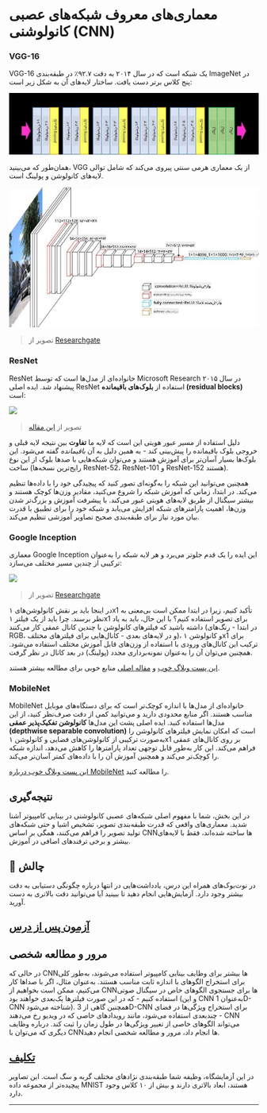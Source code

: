 <!--
CO_OP_TRANSLATOR_METADATA:
{
  "original_hash": "53faab85adfcebd8c10bcd71dc2fa557",
  "translation_date": "2025-09-23T12:27:18+00:00",
  "source_file": "lessons/4-ComputerVision/07-ConvNets/CNN_Architectures.md",
  "language_code": "fa"
}
-->
# معماری‌های معروف شبکه‌های عصبی کانولوشنی (CNN)

### VGG-16

VGG-16 یک شبکه است که در سال ۲۰۱۴ به دقت ۹۲.۷٪ در طبقه‌بندی ImageNet در پنج کلاس برتر دست یافت. ساختار لایه‌های آن به شکل زیر است:

![لایه‌های ImageNet](../../../../../translated_images/vgg-16-arch1.d901a5583b3a51baeaab3e768567d921e5d54befa46e1e642616c5458c934028.fa.jpg)

همان‌طور که می‌بینید، VGG از یک معماری هرمی سنتی پیروی می‌کند که شامل توالی لایه‌های کانولوشن و پولینگ است.

![هرم ImageNet](../../../../../translated_images/vgg-16-arch.64ff2137f50dd49fdaa786e3f3a975b3f22615efd13efb19c5d22f12e01451a1.fa.jpg)

> تصویر از [Researchgate](https://www.researchgate.net/figure/Vgg16-model-structure-To-get-the-VGG-NIN-model-we-replace-the-2-nd-4-th-6-th-7-th_fig2_335194493)

### ResNet

ResNet خانواده‌ای از مدل‌ها است که توسط Microsoft Research در سال ۲۰۱۵ پیشنهاد شد. ایده اصلی ResNet استفاده از **بلوک‌های باقیمانده (residual blocks)** است:

<img src="images/resnet-block.png" width="300"/>

> تصویر از [این مقاله](https://arxiv.org/pdf/1512.03385.pdf)

دلیل استفاده از مسیر عبور هویتی این است که لایه ما **تفاوت** بین نتیجه لایه قبلی و خروجی بلوک باقیمانده را پیش‌بینی کند - به همین دلیل به آن *باقیمانده* گفته می‌شود. این بلوک‌ها بسیار آسان‌تر برای آموزش هستند و می‌توان شبکه‌هایی با صدها بلوک از این نوع ساخت (رایج‌ترین نسخه‌ها ResNet-52، ResNet-101 و ResNet-152 هستند).

همچنین می‌توانید این شبکه را به‌گونه‌ای تصور کنید که پیچیدگی خود را با داده‌ها تنظیم می‌کند. در ابتدا، زمانی که آموزش شبکه را شروع می‌کنید، مقادیر وزن‌ها کوچک هستند و بیشتر سیگنال از طریق لایه‌های هویتی عبور می‌کند. با پیشرفت آموزش و بزرگ‌تر شدن وزن‌ها، اهمیت پارامترهای شبکه افزایش می‌یابد و شبکه خود را برای تطبیق با قدرت بیان مورد نیاز برای طبقه‌بندی صحیح تصاویر آموزشی تنظیم می‌کند.

### Google Inception

معماری Google Inception این ایده را یک قدم جلوتر می‌برد و هر لایه شبکه را به‌عنوان ترکیبی از چندین مسیر مختلف می‌سازد:

<img src="images/inception.png" width="400"/>

> تصویر از [Researchgate](https://www.researchgate.net/figure/Inception-module-with-dimension-reductions-left-and-schema-for-Inception-ResNet-v1_fig2_355547454)

در اینجا باید بر نقش کانولوشن‌های ۱x1 تأکید کنیم، زیرا در ابتدا ممکن است بی‌معنی به نظر برسند. چرا باید از یک فیلتر ۱x1 برای تصویر استفاده کنیم؟ با این حال، باید به یاد داشته باشید که فیلترهای کانولوشن با چندین کانال عمقی کار می‌کنند (در ابتدا - رنگ‌های RGB، و در لایه‌های بعدی - کانال‌هایی برای فیلترهای مختلف)، و کانولوشن ۱x1 برای ترکیب این کانال‌های ورودی با استفاده از وزن‌های قابل آموزش مختلف استفاده می‌شود. همچنین می‌توان آن را به‌عنوان نمونه‌برداری مجدد (پولینگ) در بعد کانال در نظر گرفت.

[این پست وبلاگ خوب](https://medium.com/analytics-vidhya/talented-mr-1x1-comprehensive-look-at-1x1-convolution-in-deep-learning-f6b355825578) و [مقاله اصلی](https://arxiv.org/pdf/1312.4400.pdf) منابع خوبی برای مطالعه بیشتر هستند.

### MobileNet

MobileNet خانواده‌ای از مدل‌ها با اندازه کوچک‌تر است که برای دستگاه‌های موبایل مناسب هستند. اگر منابع محدودی دارید و می‌توانید کمی از دقت صرف‌نظر کنید، از این مدل‌ها استفاده کنید. ایده اصلی پشت این مدل‌ها **کانولوشن تفکیک‌پذیر عمقی (depthwise separable convolution)** است که امکان نمایش فیلترهای کانولوشن را به‌صورت ترکیبی از کانولوشن‌های فضایی و کانولوشن ۱x1 بر روی کانال‌های عمقی فراهم می‌کند. این کار به‌طور قابل توجهی تعداد پارامترها را کاهش می‌دهد، اندازه شبکه را کوچک‌تر می‌کند و همچنین آموزش آن را با داده‌های کمتر آسان‌تر می‌کند.

[این پست وبلاگ خوب درباره MobileNet](https://medium.com/analytics-vidhya/image-classification-with-mobilenet-cc6fbb2cd470) را مطالعه کنید.

## نتیجه‌گیری

در این بخش، شما با مفهوم اصلی شبکه‌های عصبی کانولوشنی در بینایی کامپیوتر آشنا شدید. معماری‌های واقعی که قدرت طبقه‌بندی تصویر، تشخیص اشیا و حتی شبکه‌های تولید تصویر را فراهم می‌کنند، همگی بر اساس CNN‌ها ساخته شده‌اند، فقط با لایه‌های بیشتر و برخی ترفندهای اضافی در آموزش.

## 🚀 چالش

در نوت‌بوک‌های همراه این درس، یادداشت‌هایی در انتها درباره چگونگی دستیابی به دقت بیشتر وجود دارد. آزمایش‌هایی انجام دهید تا ببینید آیا می‌توانید دقت بالاتری به دست آورید.

## [آزمون پس از درس](https://ff-quizzes.netlify.app/en/ai/quiz/14)

## مرور و مطالعه شخصی

در حالی که CNN‌ها بیشتر برای وظایف بینایی کامپیوتر استفاده می‌شوند، به‌طور کلی برای استخراج الگوهای با اندازه ثابت مناسب هستند. به‌عنوان مثال، اگر با صداها کار می‌کنیم، ممکن است بخواهیم از CNN‌ها برای جستجوی الگوهای خاص در سیگنال صوتی استفاده کنیم - که در این صورت فیلترها یک‌بعدی خواهند بود (و این CNN به‌عنوان 1D-CNN شناخته می‌شود). همچنین گاهی از 3D-CNN برای استخراج ویژگی‌ها در فضای چندبعدی استفاده می‌شود، مانند رویدادهای خاصی که در ویدیو رخ می‌دهند - CNN می‌تواند الگوهای خاصی از تغییر ویژگی‌ها در طول زمان را ثبت کند. درباره وظایف دیگری که می‌توان با CNN‌ها انجام داد، مرور و مطالعه شخصی انجام دهید.

## [تکلیف](lab/README.md)

در این آزمایشگاه، وظیفه شما طبقه‌بندی نژادهای مختلف گربه و سگ است. این تصاویر پیچیده‌تر از مجموعه داده MNIST هستند، ابعاد بالاتری دارند و بیش از ۱۰ کلاس وجود دارد.

---

